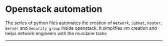 
# Openstack automation
The series of python files automates the creation of `Network`, `Subnet`, `Router`, `Server` and `Security group` inside openstack. It simplifies vm creation and helps network engineers with the mundane tasks

---
